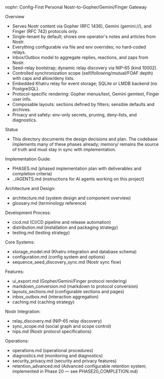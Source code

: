 nophr: Config-First Personal Nostr-to-Gopher/Gemini/Finger Gateway

Overview
- Serves Nostr content via Gopher (RFC 1436), Gemini (gemini://), and Finger (RFC 742) protocols only.
- Single-tenant by default; shows one operator's notes and articles from Nostr.
- Everything configurable via file and env overrides; no hard-coded relays.
- Inbox/Outbox model to aggregate replies, reactions, and zaps from Nostr.
- Seed-relay bootstrap; dynamic relay discovery via NIP-65 (kind 10002).
- Controlled synchronization scope (self/following/mutual/FOAF depth) with caps and allow/deny lists.
- Embedded Khatru relay for event storage; SQLite or LMDB backend (no PostgreSQL).
- Protocol-specific rendering: Gopher menus/text, Gemini gemtext, Finger user info.
- Composable layouts: sections defined by filters; sensible defaults and archives.
- Privacy and safety: env-only secrets, pruning, deny-lists, and diagnostics.

Status
- This directory documents the design decisions and plan. The codebase implements many of these phases already; memory/ remains the source of truth and must stay in sync with implementation.

Implementation Guide:
- PHASES.md (phased implementation plan with deliverables and completion criteria)
- ../AGENTS.md (instructions for AI agents working on this project)

Architecture and Design:
- architecture.md (system design and component overview)
- glossary.md (terminology reference)

Development Process:
- cicd.md (CI/CD pipeline and release automation)
- distribution.md (installation and packaging strategy)
- testing.md (testing strategy)

Core Systems:
- storage_model.md (Khatru integration and database schema)
- configuration.md (config system and options)
- sequence_seed_discovery_sync.md (Nostr sync flow)

Features:
- ui_export.md (Gopher/Gemini/Finger protocol rendering)
- markdown_conversion.md (markdown to protocol conversion)
- layouts_sections.md (configurable sections and pages)
- inbox_outbox.md (interaction aggregation)
- caching.md (caching strategy)

Nostr Integration:
- relay_discovery.md (NIP-65 relay discovery)
- sync_scope.md (social graph and scope control)
- nips.md (Nostr protocol specifications)

Operations:
- operations.md (operational procedures)
- diagnostics.md (monitoring and diagnostics)
- security_privacy.md (security and privacy features)
- retention_advanced.md (Advanced configurable retention system; implemented in Phase 20 — see PHASE20_COMPLETION.md)

